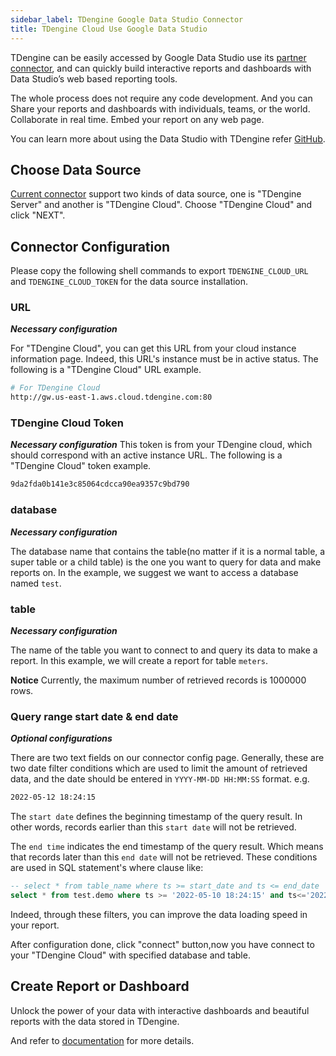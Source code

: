 ```yaml
---
sidebar_label: TDengine Google Data Studio Connector
title: TDengine Cloud Use Google Data Studio
---
```


TDengine can be easily accessed by Google Data Studio use its [partner connector](https://datastudio.google.com/data?search=TDengine), and can quickly build interactive reports and dashboards with Data Studio’s web based reporting tools.

The whole process does not require any code development. And you can Share your reports and dashboards with individuals, teams, or the world. Collaborate in real time. Embed your report on any web page.

You can learn more about using the Data Studio with TDengine refer [GitHub](https://github.com/taosdata/gds-connector/blob/master/README.md).

## Choose Data Source

[Current connector](https://datastudio.google.com/data?search=TDengine) support two kinds of data source, one is "TDengine Server" and another is "TDengine Cloud". Choose "TDengine Cloud" and click "NEXT".

## Connector Configuration

Please copy the following shell commands to export `TDENGINE_CLOUD_URL` and `TDENGINE_CLOUD_TOKEN` for the data source installation.

### URL

_**Necessary configuration**_

For "TDengine Cloud", you can get this URL from your cloud instance information page. Indeed, this URL's instance must be in active status. The following is a "TDengine Cloud" URL example.

``` bash
# For TDengine Cloud 
http://gw.us-east-1.aws.cloud.tdengine.com:80
```

### TDengine Cloud Token

_**Necessary configuration**_
This token is from your TDengine cloud, which should correspond with an active instance URL.
The following is a "TDengine Cloud" token example.

``` bash
9da2fda0b141e3c85064cdcca90ea9357c9bd790
```

### database

_**Necessary configuration**_

The database name that contains the table(no matter if it is a normal table, a super table or a child table) is the one you want to query for data and make reports on.
In the example, we suggest we want to access a database named `test`.

### table

_**Necessary configuration**_

The name of the table you want to connect to and query its data to make a report. In this example, we will create a report for table `meters`.

**Notice** Currently, the maximum number of retrieved records is 1000000 rows.

### Query range start date & end date

_**Optional configurations**_

There are two text fields on our connector config page. Generally, these are two date filter conditions which are used to limit the amount of retrieved data, and the date should be entered in `YYYY-MM-DD HH:MM:SS` format.
e.g.

``` bash
2022-05-12 18:24:15
```

The `start date` defines the beginning timestamp of the query result. In other words, records earlier than this `start date` will not be retrieved.

The `end time` indicates the end timestamp of the query result. Which means that records later than this `end date` will not be retrieved.
These conditions are used in SQL statement's where clause like:

``` SQL
-- select * from table_name where ts >= start_date and ts <= end_date
select * from test.demo where ts >= '2022-05-10 18:24:15' and ts<='2022-05-12 18:24:15'
```

Indeed, through these filters, you can improve the data loading speed in your report.

After configuration done, click "connect" button,now you have connect to your "TDengine Cloud" with specified database and table.

## Create Report or Dashboard

Unlock the power of your data with interactive dashboards and beautiful reports with the data stored in TDengine.

And refer to [documentation](https://docs.tdengine.com/third-party/google-data-studio/) for more details.
